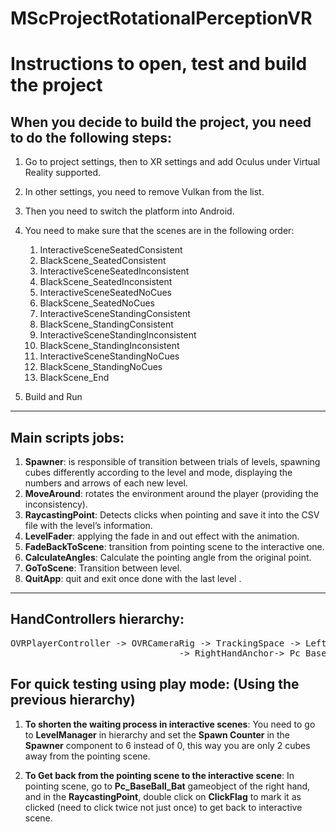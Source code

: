 # MScProjectRotationalPerceptionVR
# Instructions to open, test and build the project

## When you decide to build the project, you need to do the following steps: 
1.  Go to project settings, then to XR settings and add Oculus under Virtual Reality supported.
2.	In other settings, you need to remove Vulkan from the list.
3.	Then you need to switch the platform into Android.
4.	You need to make sure that the scenes are in the following order:
    1.	InteractiveSceneSeatedConsistent 	
    2.	BlackScene_SeatedConsistent
    3.	InteractiveSceneSeatedInconsistent
    4.	BlackScene_SeatedInconsistent
    5.	InteractiveSceneSeatedNoCues
    6.	BlackScene_SeatedNoCues
    7.	InteractiveSceneStandingConsistent 	
    8.	BlackScene_StandingConsistent
    9.	InteractiveSceneStandingInconsistent
    10.	BlackScene_StandingInconsistent
    11.	InteractiveSceneStandingNoCues
    12.	BlackScene_StandingNoCues
    13.	BlackScene_End
    
5. Build and Run

---

## Main scripts jobs:
1.	**Spawner**: is responsible of transition between trials of levels, spawning cubes differently according to the level and mode, displaying the numbers and arrows of 				each new level.
2.	**MoveAround**: rotates the environment around the player (providing the inconsistency).
3.	**RaycastingPoint**: Detects clicks when pointing and save it into the CSV file with the level’s information.
4.	**LevelFader**: applying the fade in and out effect with the animation.
5.	**FadeBackToScene**: transition from pointing scene to the interactive one.
6.	**CalculateAngles**: Calculate the pointing angle from the original point.
7.	**GoToScene**: Transition between level.
8.	**QuitApp**: quit and exit once done with the last level .

---

## HandControllers hierarchy:	
<pre>
OVRPlayerController -> OVRCameraRig -> TrackingSpace -> LeftHandAnchor-> Pc_BaseBall_Bat
 					            -> RightHandAnchor-> Pc_BaseBall_Bat
</pre>

## For quick testing using play mode: (Using the previous hierarchy)

1.	**To shorten the waiting process in interactive scenes**: You need to go to **LevelManager** in hierarchy and set the **Spawn Counter** in the **Spawner** component to 6 instead of 0, this way you are only 2 cubes away from the pointing scene.

2.	**To Get back from the pointing scene to the interactive scene**: In pointing scene, go to **Pc_BaseBall_Bat** gameobject of the right hand, and in the **RaycastingPoint**, double click on **ClickFlag** to mark it as clicked (need to click twice not just once) to get back to interactive scene.
